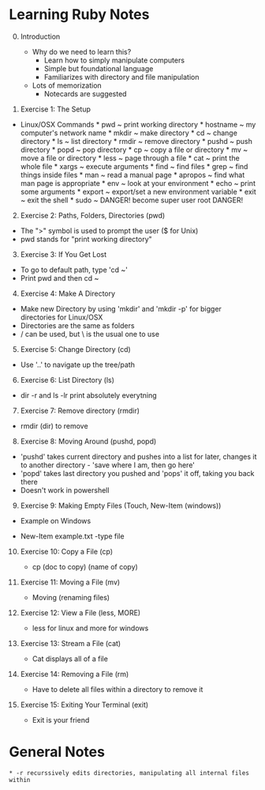 # Learning Ruby Notes  


0. Introduction
	* Why do we need to learn this?
		- Learn how to simply manipulate computers
		- Simple but foundational language
		- Familiarizes with directory and file manipulation
	* Lots of memorization
		- Notecards are suggested

1. Exercise 1: The Setup
  * Linux/OSX Commands
		* pwd
			~ print working directory
		* hostname
			~ my computer's network name
		* mkdir
			~ make directory
		* cd
			~ change directory
		* ls
			~ list directory
		* rmdir
			~ remove directory
		* pushd
			~ push directory
		* popd
			~ pop directory
		* cp
			~ copy a file or directory
		* mv
			~ move a file or directory
		* less
			~ page through a file
		* cat
			~ print the whole file
		* xargs
			~ execute arguments
		* find
			~ find files
		* grep
			~ find things inside files
		* man
			~ read a manual page
		* apropos
			~ find what man page is appropriate
		* env
			~ look at your environment
		* echo
			~ print some arguments
		* export
			~ export/set a new environment variable
		* exit
			~ exit the shell
		* sudo
			~ DANGER! become super user root DANGER!

2. Exercise 2: Paths, Folders, Directories (pwd)
 * The ">" symbol is used to prompt the user ($ for Unix)
 * pwd stands for "print working directory"

3. Exercise 3: If You Get Lost
 * To go to default path, type 'cd ~'
 * Print pwd and then cd ~

4. Exercise 4: Make A Directory
 * Make new Directory by using 'mkdir' and 'mkdir -p' for bigger directories for Linux/OSX
 * Directories are the same as folders
 * / can be used, but \ is the usual one to use

5. Exercise 5: Change Directory (cd)
 * Use '..' to navigate up the tree/path

6. Exercise 6: List Directory (ls)
 * dir -r and ls -lr print absolutely everytning

7. Exercise 7: Remove directory (rmdir)
 * rmdir (dir) to remove

8. Exercise 8: Moving Around (pushd, popd)
 * 'pushd' takes current directory and pushes into a list for later, changes it to another directory
		- 'save where I am, then go here'
 * 'popd' takes last directory you pushed and 'pops' it off, taking you back there
 * Doesn't work in powershell

9. Exercise 9: Making Empty Files (Touch, New-Item (windows))
 * Example on Windows
  - New-Item example.txt -type file

10. Exercise 10: Copy a File (cp)
	* cp (doc to copy) (name of copy)

11. Exercise 11: Moving a File (mv)
	* Moving (renaming files)

12. Exercise 12: View a File (less, MORE)
	* less for linux and more for windows

13. Exercise 13: Stream a File (cat)
	* Cat displays all of a file

14. Exercise 14: Removing a File (rm)
	* Have to delete all files within a directory to remove it

15. Exercise 15: Exiting Your Terminal (exit)
	* Exit is your friend

# General Notes
	* -r recurssively edits directories, manipulating all internal files within
